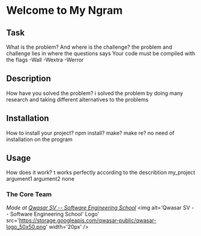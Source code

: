 # Welcome to My Ngram


## Task
 What is the problem? And where is the challenge?
the problem and challenge lies in  where the questions says Your code must be compiled with the flags -Wall -Wextra -Werror
## Description
 How have you solved the problem?
 i solved the problem by doing many research and taking different alternatives to the problems

## Installation
 How to install your project? npm install? make? make re?
   no need of installation on the program
## Usage
How does it work?
t works perfectly according to the describtion
my_project argument1 argument2
none

### The Core Team


<span><i>Made at <a href='https://qwasar.io'>Qwasar SV -- Software Engineering School</a></i></span>
<span><img alt='Qwasar SV -- Software Engineering School' Logo' src='https://storage.googleapis.com/qwasar-public/qwasar-logo_50x50.png' width='20px' /></span>

